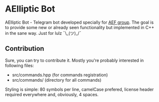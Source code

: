 # AElliptic Bot

AElliptic Bot - Telegram bot developed specially for [AEF 
group](https://t.me/aefoundation). The goal is to provide some new or already 
seen functionality but implemented in C++ in the sane way. Just for 
lulz ¯\\\_(ツ)\_/¯

## Contribution

Sure, you can try to contribute it. Mostly you're probably interested in 
following files:

* src/commands.hpp (for commands registration)
* src/commands/ (directory for all commands)

Styling is simple: 80 symbols per line, camelCase prefered, license header 
required everywhere and, obviously, 4 spaces.

